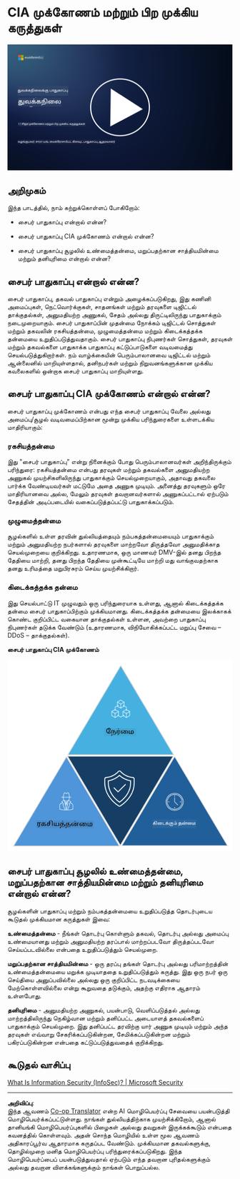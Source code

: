 <!--
CO_OP_TRANSLATOR_METADATA:
{
  "original_hash": "16a76f9fa372fb63cffb6d76b855f023",
  "translation_date": "2025-10-11T11:20:25+00:00",
  "source_file": "1.1 The CIA triad and other key concepts.md",
  "language_code": "ta"
}
-->
# CIA முக்கோணம் மற்றும் பிற முக்கிய கருத்துகள்

[![வீடியோவைப் பாருங்கள்](../../translated_images/1-1_placeholder.5743591289ea76087b78301a315f244c665d5266d895538c9d1a52b1f0d08603.ta.png)](https://learn-video.azurefd.net/vod/player?id=d4c2f633-fa6a-4a3d-8d41-7a1d71189832)

## அறிமுகம்

இந்த பாடத்தில், நாம் கற்றுக்கொள்ளப் போகிறோம்:

 - சைபர் பாதுகாப்பு என்றால் என்ன?
   
 - சைபர் பாதுகாப்பு CIA முக்கோணம் என்றால் என்ன?

 - சைபர் பாதுகாப்பு சூழலில் உண்மைத்தன்மை, மறுப்பதற்கான சாத்தியமின்மை மற்றும் தனியுரிமை என்றால் என்ன?

## சைபர் பாதுகாப்பு என்றால் என்ன?

சைபர் பாதுகாப்பு, தகவல் பாதுகாப்பு என்றும் அழைக்கப்படுகிறது, இது கணினி அமைப்புகள், நெட்வொர்க்குகள், சாதனங்கள் மற்றும் தரவுகளை டிஜிட்டல் தாக்குதல்கள், அனுமதியற்ற அணுகல், சேதம் அல்லது திருட்டிலிருந்து பாதுகாக்கும் நடைமுறையாகும். சைபர் பாதுகாப்பின் முதன்மை நோக்கம் டிஜிட்டல் சொத்துகள் மற்றும் தகவலின் ரகசியத்தன்மை, முழுமைத்தன்மை மற்றும் கிடைக்கத்தக்க தன்மையை உறுதிப்படுத்துவதாகும். சைபர் பாதுகாப்பு நிபுணர்கள் சொத்துகள், தரவுகள் மற்றும் தகவல்களை பாதுகாக்க பாதுகாப்பு கட்டுப்பாடுகளை வடிவமைத்து செயல்படுத்துகிறார்கள். நம் வாழ்க்கையின் பெரும்பாலானவை டிஜிட்டல் மற்றும் ஆன்லைனில் மாறியுள்ளதால், தனிநபர்கள் மற்றும் நிறுவனங்களுக்கான முக்கிய கவலைகளில் ஒன்றாக சைபர் பாதுகாப்பு மாறியுள்ளது.

## சைபர் பாதுகாப்பு CIA முக்கோணம் என்றால் என்ன?

சைபர் பாதுகாப்பு முக்கோணம் என்பது எந்த சைபர் பாதுகாப்பு வேலை அல்லது அமைப்பு/சூழல் வடிவமைப்பிற்கான மூன்று முக்கிய பரிந்துரைகளை உள்ளடக்கிய மாதிரியாகும்:

### ரகசியத்தன்மை

இது "சைபர் பாதுகாப்பு" என்று நினைக்கும் போது பெரும்பாலானவர்கள் அறிந்திருக்கும் பரிந்துரை: ரகசியத்தன்மை என்பது தரவுகள் மற்றும் தகவல்களை அனுமதியற்ற அணுகல் முயற்சிகளிலிருந்து பாதுகாக்கும் செயல்முறையாகும், அதாவது தகவலை பார்க்க வேண்டியவர்கள் மட்டுமே அதை அணுக முடியும். அனைத்து தரவுகளும் ஒரே மாதிரியானவை அல்ல, மேலும் தரவுகள் தவறானவர்களால் அணுகப்பட்டால் ஏற்படும் சேதத்தின் அடிப்படையில் வகைப்படுத்தப்பட்டு பாதுகாக்கப்படும்.

### முழுமைத்தன்மை

சூழல்களில் உள்ள தரவின் துல்லியத்தையும் நம்பகத்தன்மையையும் பாதுகாக்கும் மற்றும் அனுமதியற்ற நபர்களால் தரவுகளை மாற்றவோ திருத்தவோ அனுமதிக்காத செயல்முறையை குறிக்கிறது. உதாரணமாக, ஒரு மாணவர் DMV-இல் தனது பிறந்த தேதியை மாற்றி, தனது பிறந்த தேதியை முன்கூட்டியே மாற்றி மது வாங்குவதற்காக தனது உரிமத்தை மறுபிரசுரம் செய்ய முயற்சிக்கிறார்.

### கிடைக்கத்தக்க தன்மை

இது செயல்பாட்டு IT முழுவதும் ஒரு பரிந்துரையாக உள்ளது, ஆனால் கிடைக்கத்தக்க தன்மை சைபர் பாதுகாப்பிற்கும் முக்கியமானது. கிடைக்கத்தக்க தன்மையை இலக்காகக் கொண்ட குறிப்பிட்ட வகையான தாக்குதல்கள் உள்ளன, அவற்றை பாதுகாப்பு நிபுணர்கள் தடுக்க வேண்டும் (உதாரணமாக, விநியோகிக்கப்பட்ட மறுப்பு சேவை – DDoS – தாக்குதல்கள்).

**சைபர் பாதுகாப்பு CIA முக்கோணம்**

![image](../../translated_images/ciatriad.0cf01e809b3845866bec11e829aac615e19a7b2a2897a4aafeb8000955a3f4b5.ta.png)

## சைபர் பாதுகாப்பு சூழலில் உண்மைத்தன்மை, மறுப்பதற்கான சாத்தியமின்மை மற்றும் தனியுரிமை என்றால் என்ன?

சூழல்களின் பாதுகாப்பு மற்றும் நம்பகத்தன்மையை உறுதிப்படுத்த தொடர்புடைய கூடுதல் முக்கியமான கருத்துகள் இவை:

**உண்மைத்தன்மை** - நீங்கள் தொடர்பு கொள்ளும் தகவல், தொடர்பு அல்லது அமைப்பு உண்மையானது மற்றும் அனுமதியற்ற தரப்பால் மாற்றப்படவோ திருத்தப்படவோ செய்யப்படவில்லை என்பதை உறுதிப்படுத்தும் செயல்முறை.

**மறுப்பதற்கான சாத்தியமின்மை** - ஒரு தரப்பு தங்கள் தொடர்பு அல்லது பரிமாற்றத்தின் உண்மைத்தன்மையை மறுக்க முடியாததை உறுதிப்படுத்தும் கருத்து. இது ஒரு நபர் ஒரு செய்தியை அனுப்பவில்லை அல்லது ஒரு குறிப்பிட்ட நடவடிக்கையை மேற்கொள்ளவில்லை என்று கூறுவதை தடுக்கும், அதற்கு எதிராக ஆதாரம் உள்ளபோது.

**தனியுரிமை** - அனுமதியற்ற அணுகல், பயன்பாடு, வெளிப்படுத்தல் அல்லது மாற்றத்திலிருந்து நெகிழ்வான மற்றும் தனிப்பட்ட அடையாளத் தகவல்களைப் பாதுகாக்கும் செயல்முறை. இது தனிப்பட்ட தரவிற்கு யார் அணுக முடியும் மற்றும் அந்த தரவுகள் எவ்வாறு சேகரிக்கப்படுகின்றன, சேமிக்கப்படுகின்றன மற்றும் பகிரப்படுகின்றன என்பதை கட்டுப்படுத்துவதைக் குறிக்கிறது.

## கூடுதல் வாசிப்பு

[What Is Information Security (InfoSec)? | Microsoft Security](https://www.microsoft.com/security/business/security-101/what-is-information-security-infosec#:~:text=Three%20pillars%20of%20information%20security%3A%20the%20CIA%20triad,as%20guiding%20principles%20for%20implementing%20an%20InfoSec%20plan.)

---

**அறிவிப்பு**:  
இந்த ஆவணம் [Co-op Translator](https://github.com/Azure/co-op-translator) என்ற AI மொழிபெயர்ப்பு சேவையை பயன்படுத்தி மொழிபெயர்க்கப்பட்டுள்ளது. நாங்கள் துல்லியத்திற்காக முயற்சிக்கிறோம், ஆனால் தானியங்கி மொழிபெயர்ப்புகளில் பிழைகள் அல்லது தவறுகள் இருக்கக்கூடும் என்பதை கவனத்தில் கொள்ளவும். அதன் சொந்த மொழியில் உள்ள மூல ஆவணம் அதிகாரப்பூர்வ ஆதாரமாக கருதப்பட வேண்டும். முக்கியமான தகவல்களுக்கு, தொழில்முறை மனித மொழிபெயர்ப்பு பரிந்துரைக்கப்படுகிறது. இந்த மொழிபெயர்ப்பைப் பயன்படுத்துவதால் ஏற்படும் எந்த தவறான புரிதல்களுக்கும் அல்லது தவறான விளக்கங்களுக்கும் நாங்கள் பொறுப்பல்ல.